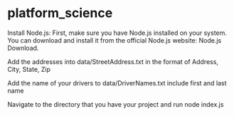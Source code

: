 # platform_science
Install Node.js: First, make sure you have Node.js installed on your system. You can download and install it from the official Node.js website: Node.js Download.

Add the addresses into data/StreetAddress.txt in the format of Address, City, State, Zip

Add the name of your drivers to data/DriverNames.txt include first and last name

Navigate to the directory that you have your project and run node index.js
